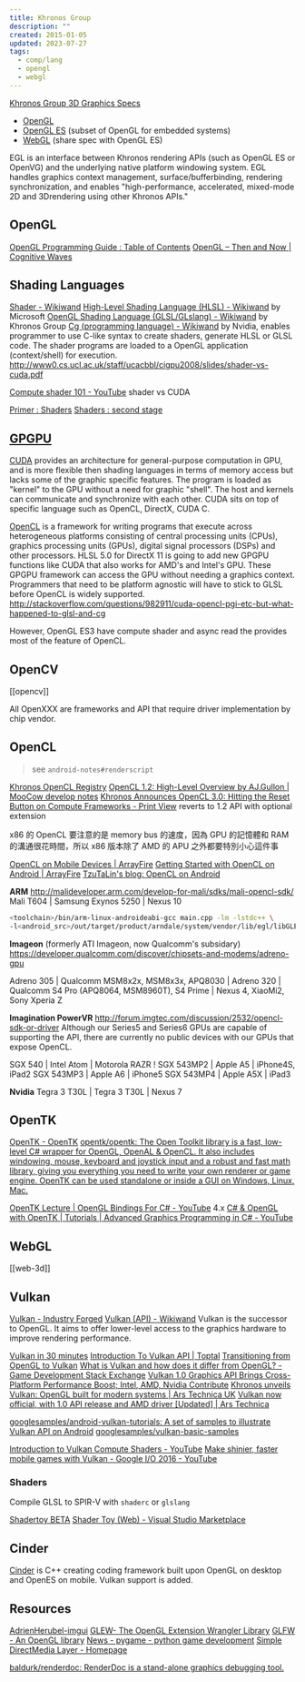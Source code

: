 ```yaml
---
title: Khronos Group
description: ""
created: 2015-01-05
updated: 2023-07-27
tags:
  - comp/lang
  - opengl
  - webgl
---
```


[Khronos Group 3D Graphics Specs](http://www.wikiwand.com/en/Khronos_Group)

- [OpenGL](http://www.wikiwand.com/en/OpenGL)
- [OpenGL ES](http://www.wikiwand.com/en/OpenGL_ES) (subset of OpenGL for embedded systems)
- [WebGL](http://www.wikiwand.com/en/WebGL) (share spec with OpenGL ES)

EGL is an interface between Khronos rendering APIs (such as OpenGL ES or OpenVG) and the underlying native platform windowing system. EGL handles graphics context management, surface/bufferbinding, rendering synchronization, and enables "high-performance, accelerated, mixed-mode 2D and 3Drendering using other Khronos APIs."

## OpenGL

[OpenGL Programming Guide : Table of Contents](http://www.glprogramming.com/red/index.html)
[OpenGL – Then and Now | Cognitive Waves](https://cognitivewaves.wordpress.com/2015/04/24/opengl-then-and-now/)

## Shading Languages

[Shader - Wikiwand](http://www.wikiwand.com/en/Shader)
[High-Level Shading Language (HLSL) - Wikiwand](http://www.wikiwand.com/en/High-Level_Shading_Language) by Microsoft
[OpenGL Shading Language (GLSL/GLslang) - Wikiwand](http://www.wikiwand.com/en/OpenGL_Shading_Language) by Khronos Group
[Cg (programming language) - Wikiwand](<http://www.wikiwand.com/en/Cg_(programming_language)>) by Nvidia, enables programmer to use C-like syntax to create shaders, generate HLSL or GLSL code.
The shader programs are loaded to a OpenGL application (context/shell) for execution.
<http://www0.cs.ucl.ac.uk/staff/ucacbbl/cigpu2008/slides/shader-vs-cuda.pdf>

[Compute shader 101 - YouTube](https://www.youtube.com/watch?v=DZRn_jNZjbw) shader vs CUDA

[Primer : Shaders](http://notes.underscorediscovery.com/shaders-a-primer/)
[Shaders : second stage](http://notes.underscorediscovery.com/shaders-second-stage/)

## [GPGPU](http://en.wikipedia.org/wiki/GPGPU)

[CUDA](http://en.wikipedia.org/wiki/CUDA) provides an architecture for general-purpose computation in GPU, and is more flexible then shading languages in terms of memory access but lacks some of the graphic specific features. The program is loaded as "kernel" to the GPU without a need for graphic "shell". The host and kernels can communicate and synchronize with each other.
CUDA sits on top of specific language such as OpenCL, DirectX, CUDA C.

[OpenCL](http://en.wikipedia.org/wiki/OpenCL) is a framework for writing programs that execute across heterogeneous platforms consisting of central processing units (CPUs), graphics processing units (GPUs), digital signal processors (DSPs) and other processors.
HLSL 5.0 for DirectX 11 is going to add new GPGPU functions like CUDA that also works for AMD's and Intel's GPU.
These GPGPU framework can access the GPU without needing a graphics context.
Programmers that need to be platform agnostic will have to stick to GLSL before OpenCL is widely supported.
<http://stackoverflow.com/questions/982911/cuda-opencl-pgi-etc-but-what-happened-to-glsl-and-cg>

However, OpenGL ES3 have compute shader and async read the provides most of the feature of OpenCL.

## OpenCV

[[opencv]]

All OpenXXX are frameworks and API that require driver implementation by chip vendor.

## OpenCL

> see `android-notes#renderscript`

[Khronos OpenCL Registry](https://www.khronos.org/registry/OpenCL/)
[OpenCL 1.2: High-Level Overview by AJ.Gullon | MooCow develop notes](http://kywk.github.io/moco/dev/graphic/opencl_opencl-12-high-level-overview.html)
[Khronos Announces OpenCL 3.0: Hitting the Reset Button on Compute Frameworks - Print View](https://www.anandtech.com/print/15746/opencl-30-announced-hitting-reset-on-compute-frameworks) reverts to 1.2 API with optional extension

x86 的 OpenCL 要注意的是 memory bus 的速度，因為 GPU 的記憶體和 RAM 的溝通很花時間，所以 x86 版本除了 AMD 的 APU 之外都要特別小心這件事

[OpenCL on Mobile Devices | ArrayFire](http://arrayfire.com/opencl-on-mobile-devices/)
[Getting Started with OpenCL on Android | ArrayFire](https://arrayfire.com/getting-started-with-opencl-on-android/)
[TzuTaLin's blog: OpenCL on Android](http://tzutalin.blogspot.hk/2016/06/opencl-on-android.html)

**ARM**
<http://malideveloper.arm.com/develop-for-mali/sdks/mali-opencl-sdk/>
Mali T604 | Samsung Exynos 5250 | Nexus 10

```sh
<toolchain>/bin/arm-linux-androideabi-gcc main.cpp -lm -lstdc++ \
-l<android_src>/out/target/product/arndale/system/vendor/lib/egl/libGLES_mali.so -o test_opencl
```

**Imageon** (formerly ATI Imageon, now Qualcomm's subsidary)
<https://developer.qualcomm.com/discover/chipsets-and-modems/adreno-gpu>

Adreno 305 | Qualcomm MSM8x2x, MSM8x3x, APQ8030 |
Adreno 320 | Qualcomm S4 Pro (APQ8064, MSM8960T), S4 Prime | Nexus 4, XiaoMi2, Sony Xperia Z

**Imagination PowerVR**
<http://forum.imgtec.com/discussion/2532/opencl-sdk-or-driver>
Although our Series5 and Series6 GPUs are capable of supporting the API, there are currently no public devices with our GPUs that expose OpenCL.

SGX 540 | Intel Atom | Motorola RAZR !
SGX 543MP2 | Apple A5 | iPhone4S, iPad2
SGX 543MP3 | Apple A6 | iPhone5
SGX 543MP4 | Apple A5X | iPad3

**Nvidia**
Tegra 3 T30L | Tegra 3 T30L | Nexus 7

## OpenTK

[OpenTK - OpenTK](https://opentk.net/)
[opentk/opentk: The Open Toolkit library is a fast, low-level C# wrapper for OpenGL, OpenAL & OpenCL. It also includes windowing, mouse, keyboard and joystick input and a robust and fast math library, giving you everything you need to write your own renderer or game engine. OpenTK can be used standalone or inside a GUI on Windows, Linux, Mac.](https://github.com/opentk/opentk)

[OpenTK Lecture | OpenGL Bindings For C# - YouTube](https://www.youtube.com/watch?v=wFnt6fOX97U) 4.x
[C# & OpenGL with OpenTK | Tutorials | Advanced Graphics Programming in C# - YouTube](https://www.youtube.com/playlist?list=PLWzp0Bbyy_3ggUK3XZjBmwnSjhbhJH3kp)

## WebGL

[[web-3d]]

## Vulkan

[Vulkan - Industry Forged](https://www.khronos.org/vulkan/)
[Vulkan (API) - Wikiwand](<https://www.wikiwand.com/en/Vulkan_(API)>)
Vulkan is the successor to OpenGL. It aims to offer lower-level access to the graphics hardware to improve rendering performance.

[Vulkan in 30 minutes](https://renderdoc.org/vulkan-in-30-minutes.html)
[Introduction To Vulkan API | Toptal](https://www.toptal.com/api-developers/a-brief-overview-of-vulkan-api/)
[Transitioning from OpenGL to Vulkan](https://developer.nvidia.com/transitioning-opengl-vulkan)
[What is Vulkan and how does it differ from OpenGL? - Game Development Stack Exchange](http://gamedev.stackexchange.com/questions/96014/what-is-vulkan-and-how-does-it-differ-from-opengl)
[Vulkan 1.0 Graphics API Brings Cross-Platform Performance Boost; Intel, AMD, Nvidia Contribute](http://www.tomshardware.com/news/khronos-group-vulkan-1-api,31207.html)
[Khronos unveils Vulkan: OpenGL built for modern systems | Ars Technica UK](http://arstechnica.co.uk/gadgets/2015/03/khronos-unveils-vulkan-opengl-built-for-modern-systems/)
[Vulkan now official, with 1.0 API release and AMD driver [Updated] | Ars Technica](http://arstechnica.com/gaming/2016/02/vulkan-gets-official-with-1-0-release-and-amd-driver/)

[googlesamples/android-vulkan-tutorials: A set of samples to illustrate Vulkan API on Android](https://github.com/googlesamples/android-vulkan-tutorials)
[googlesamples/vulkan-basic-samples](https://github.com/googlesamples/vulkan-basic-samples)

[Introduction to Vulkan Compute Shaders - YouTube](https://www.youtube.com/watch?v=KN9nHo9kvZs)
[Make shinier, faster mobile games with Vulkan - Google I/O 2016 - YouTube](https://www.youtube.com/watch?v=zV_H3QzRhuI)

### Shaders

Compile GLSL to SPIR-V with `shaderc` or `glslang`

[Shadertoy BETA](https://www.shadertoy.com/)
[Shader Toy (Web) - Visual Studio Marketplace](https://marketplace.visualstudio.com/items?itemName=jakearl.shader-toy-web)

## Cinder

[Cinder](https://libcinder.org/) is C++ creating coding framework built upon OpenGL on desktop and OpenES on mobile. Vulkan support is added.

## Resources

[AdrienHerubel-imgui](https://github.com/AdrienHerubel/imgui)
[GLEW- The OpenGL Extension Wrangler Library](http://glew.sourceforge.net/)
[GLFW - An OpenGL library](http://www.glfw.org/)
[News - pygame - python game development](http://www.pygame.org/news.html)
[Simple DirectMedia Layer - Homepage](http://www.libsdl.org/)

[baldurk/renderdoc: RenderDoc is a stand-alone graphics debugging tool.](https://github.com/baldurk/renderdoc)
